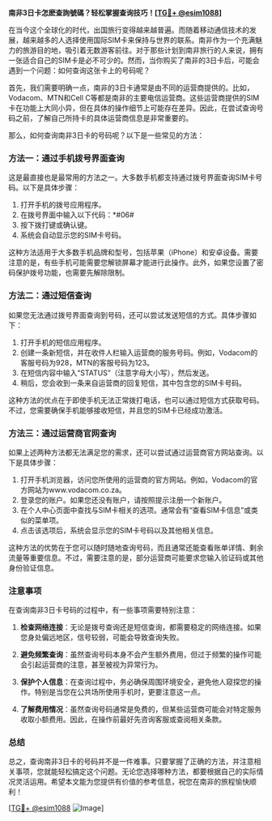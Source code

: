 **南非3日卡怎麽查詢號碼？轻松掌握查询技巧！[[TG💪+ @esim1088](https://t.me/s/esim1088)]**

在当今这个全球化的时代，出国旅行变得越来越普遍。而随着移动通信技术的发展，越来越多的人选择使用国际SIM卡来保持与世界的联系。南非作为一个充满魅力的旅游目的地，吸引着无数游客前往。对于那些计划到南非旅行的人来说，拥有一张适合自己的SIM卡是必不可少的。然而，当你购买了南非的3日卡后，可能会遇到一个问题：如何查询这张卡上的号码呢？

首先，我们需要明确一点，南非的3日卡通常是由不同的运营商提供的。比如，Vodacom、MTN和Cell C等都是南非的主要电信运营商。这些运营商提供的SIM卡在功能上大同小异，但在具体的操作细节上可能存在差异。因此，在尝试查询号码之前，了解自己所持卡的具体运营商信息是非常重要的。

那么，如何查询南非3日卡的号码呢？以下是一些常见的方法：

### 方法一：通过手机拨号界面查询

这是最直接也是最常用的方法之一。大多数手机都支持通过拨号界面查询SIM卡号码。以下是具体步骤：

1. 打开手机的拨号应用程序。
2. 在拨号界面中输入以下代码：*#06#
3. 按下拨打键或确认键。
4. 系统会自动显示您的SIM卡号码。

这种方法适用于大多数手机品牌和型号，包括苹果（iPhone）和安卓设备。需要注意的是，有些手机可能需要您解锁屏幕才能进行此操作。此外，如果您设置了密码保护拨号功能，也需要先解除限制。

### 方法二：通过短信查询

如果您无法通过拨号界面查询到号码，还可以尝试发送短信的方式。具体步骤如下：

1. 打开手机的短信应用程序。
2. 创建一条新短信，并在收件人栏输入运营商的服务号码。例如，Vodacom的客服号码为928，MTN的客服号码为123。
3. 在短信内容中输入“STATUS”（注意字母大小写），然后发送。
4. 稍后，您会收到一条来自运营商的回复短信，其中包含您的SIM卡号码。

这种方法的优点在于即使手机无法正常拨打电话，也可以通过短信方式获取号码。不过，您需要确保手机能够接收短信，并且您的SIM卡已经成功激活。

### 方法三：通过运营商官网查询

如果上述两种方法都无法满足您的需求，还可以尝试通过运营商官方网站查询。以下是具体步骤：

1. 打开手机浏览器，访问您所使用的运营商的官方网站。例如，Vodacom的官方网站为www.vodacom.co.za。
2. 登录您的账户。如果您还没有账户，请按照提示注册一个新账户。
3. 在个人中心页面中查找与SIM卡相关的选项。通常会有“查看SIM卡信息”或类似的菜单项。
4. 点击该选项后，系统会显示您的SIM卡号码以及其他相关信息。

这种方法的优势在于您可以随时随地查询号码，而且通常还能查看账单详情、剩余流量等重要信息。不过，需要注意的是，部分运营商可能要求您输入验证码或其他身份验证信息。

### 注意事项

在查询南非3日卡号码的过程中，有一些事项需要特别注意：

1. **检查网络连接**：无论是拨号查询还是短信查询，都需要稳定的网络连接。如果您身处偏远地区，信号较弱，可能会导致查询失败。
   
2. **避免频繁查询**：虽然查询号码本身不会产生额外费用，但过于频繁的操作可能会引起运营商的注意，甚至被视为异常行为。

3. **保护个人信息**：在查询过程中，务必确保周围环境安全，避免他人窥探您的操作。特别是当您在公共场所使用手机时，更要注意这一点。

4. **了解费用情况**：虽然查询号码通常是免费的，但某些运营商可能会对特定服务收取小额费用。因此，在操作前最好先咨询客服或查阅相关条款。

### 总结

总之，查询南非3日卡的号码并不是一件难事。只要掌握了正确的方法，并注意相关事项，您就能轻松搞定这个问题。无论您选择哪种方法，都要根据自己的实际情况灵活运用。希望本文能为您提供有价值的参考信息，祝您在南非的旅程愉快顺利！

[[TG💪+ @esim1088](https://t.me/s/esim1088) ![Image](https://i.postimg.cc/4NQfJmqS/Snipaste-2025-05-13-00-14-12.png)]